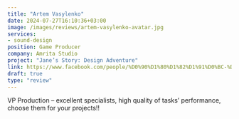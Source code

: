 ```yaml
---
title: "Artem Vasylenko"
date: 2024-07-27T16:10:36+03:00
image: /images/reviews/artem-vasylenko-avatar.jpg
services:
- sound-design
position: Game Producer
company: Amrita Studio
project: "Jane’s Story: Design Adventure"
link: https://www.facebook.com/people/%D0%90%D1%80%D1%82%D1%91%D0%BC-%D0%92%D0%B0%D1%81%D0%B8%D0%BB%D0%B5%D0%BD%D0%BA%D0%BE/pfbid02tp6Ui7t1tceT3g1hFwmMsvsffrB8MjQMpicvjHGAcPhQ69TQNXnHkbUm9JxeyH9ol/
draft: true
type: "review"
---
```


VP Production – excellent specialists, high quality of tasks’ performance, choose them for your projects!!